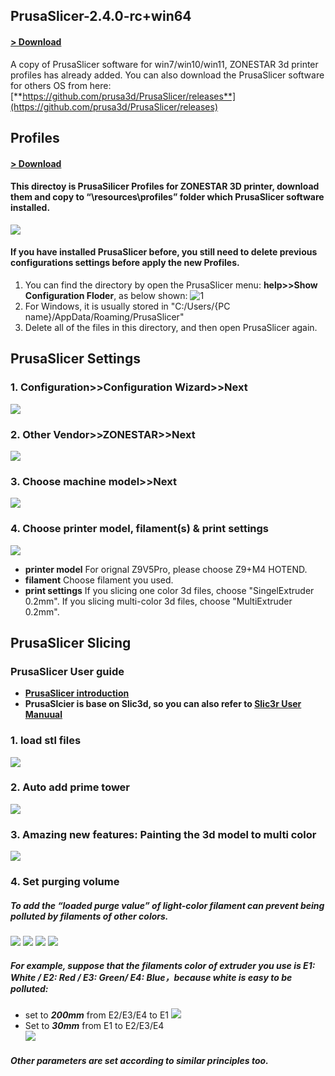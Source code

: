 ## PrusaSlicer-2.4.0-rc+win64 
#### [> Download](https://downgit.github.io/#/home?url=https://github.com/ZONESTAR3D/Slicing-Guide/tree/master/PrusaSlicer/PrusaSlicer-2.4.0-rc%2Bwin64)  
A copy of PrusaSlicer software for win7/win10/win11, ZONESTAR 3d printer profiles has already added.
You can also download the PrusaSlicer software for others OS from here: 
[**https://github.com/prusa3d/PrusaSlicer/releases**](https://github.com/prusa3d/PrusaSlicer/releases)

## Profiles
#### [> Download](https://downgit.github.io/#/home?url=https://github.com/ZONESTAR3D/Slicing-Guide/tree/master/PrusaSlicer/Profiles)   
#### This directoy is PrusaSilicer Profiles for ZONESTAR 3D printer, download them and copy to “\resources\profiles” folder which PrusaSlicer software installed.
![](picture\1.jpg)

#### If you have installed PrusaSlicer before, you still need to delete previous configurations settings before apply the new Profiles.
1. You can find the directory by open the PrusaSlicer menu: **help>>Show Configuration Floder**, as below shown:
![1](picture\2.png)
2. For Windows, it is usually stored in "C:/Users/{PC name}/AppData/Roaming/PrusaSlicer"
3. Delete all of the files in this directory, and then open PrusaSlicer again.  

## PrusaSlicer Settings
### 1. Configuration>>Configuration Wizard>>Next
![](picture\settings1.png)
### 2. Other Vendor>>ZONESTAR>>Next
![](picture\settings2.png)
### 3. Choose machine model>>Next
![](picture\settings3.png)
### 4. Choose printer model, filament(s) & print settings
![](picture\settings4.png)  
- **printer model** For orignal Z9V5Pro, please choose Z9+M4 HOTEND.  
- **filament** Choose filament you used.     
- **print settings** If you slicing one color 3d files, choose "SingelExtruder 0.2mm". If you slicing multi-color 3d files, choose "MultiExtruder 0.2mm".  


## PrusaSlicer Slicing
### PrusaSlicer User guide 
- **[PrusaSlicer introduction](https://www.prusa3d.com/page/prusaslicer_424/)**
- **PrusaSlcier is base on Slic3d, so you can also refer to [Slic3r User Manuual](https://manual.slic3r.org/)**

### 1. load stl files
![](picture\slicing1.png)
### 2. Auto add prime tower
![](picture\slicing2.png)
### 3. Amazing new features: Painting the 3d model to multi color
![](picture\slicing3.png)
### 4. Set purging volume
##### To add the “loaded purge value” of light-color filament can prevent being polluted by filaments of other colors.
![](picture\slicing4.png)
![](picture\slicing5.png)
![](picture\slicing6.png)
![](picture\slicing7.png)
##### For example, suppose that the filaments color of extruder  you use is E1: White / E2: Red / E3: Green/ E4: Blue，because white is easy to be polluted:   
- set to ***200mm*** from E2/E3/E4 to E1
![](picture\slicing8.png) 
- Set to ***30mm*** from E1 to E2/E3/E4  
![](picture\slicing9.png)
##### Other parameters are set according to similar principles too. 






   
